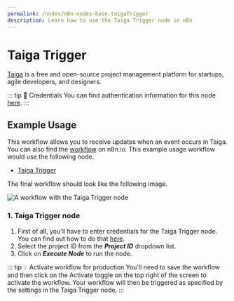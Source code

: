 ```yaml
---
permalink: /nodes/n8n-nodes-base.taigaTrigger
description: Learn how to use the Taiga Trigger node in n8n
---
```


# Taiga Trigger

[Taiga](https://www.taiga.io/) is a free and open-source project management platform for startups, agile developers, and designers.

::: tip 🔑 Credentials
You can find authentication information for this node [here](../../../credentials/Taiga/README.md).
:::

## Example Usage

This workflow allows you to receive updates when an event occurs in Taiga. You can also find the [workflow](https://n8n.io/workflows/686) on n8n.io. This example usage workflow would use the following node.
- [Taiga Trigger]()

The final workflow should look like the following image.

![A workflow with the Taiga Trigger node](./workflow.png)

### 1. Taiga Trigger node

1. First of all, you'll have to enter credentials for the Taiga Trigger node. You can find out how to do that [here](../../../credentials/Taiga/README.md).
2. Select the project ID from the ***Project ID*** dropdown list.
2. Click on ***Execute Node*** to run the node.

::: tip 💡 Activate workflow for production
You'll need to save the workflow and then click on the Activate toggle on the top right of the screen to activate the workflow. Your workflow will then be triggered as specified by the settings in the Taiga Trigger node.
:::
